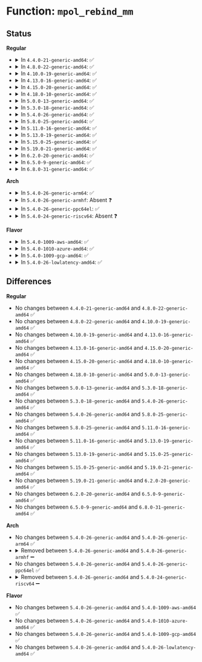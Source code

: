 # Function: <code>mpol_rebind_mm</code>

## Status
<b>Regular</b>
<ul>
<li>
<details>
<summary>In <code>4.4.0-21-generic-amd64</code>: ✅</summary>

```c
void mpol_rebind_mm(struct mm_struct * mm, nodemask_t * new)
```

```json
{
  "name": "mpol_rebind_mm",
  "collision_type": "Unique Global",
  "inline_type": "No",
  "funcs": [
    {
      "addr": 18446744071580816064,
      "name": "mpol_rebind_mm",
      "external": true,
      "loc": "mm/mempolicy.c:443",
      "file": "mm/mempolicy.c",
      "inline": "seen, unknown",
      "caller_inline": [],
      "caller_func": [
        "kernel/cpuset.c:update_tasks_nodemask",
        "kernel/cpuset.c:cpuset_attach"
      ]
    }
  ],
  "symbols": [
    {
      "addr": 18446744071580816064,
      "name": "mpol_rebind_mm",
      "section": ".text",
      "bind": "STB_GLOBAL",
      "size": 81
    }
  ]
}
```
</details>
</li>
<li>
<details>
<summary>In <code>4.8.0-22-generic-amd64</code>: ✅</summary>

```c
void mpol_rebind_mm(struct mm_struct * mm, nodemask_t * new)
```

```json
{
  "name": "mpol_rebind_mm",
  "collision_type": "Unique Global",
  "inline_type": "No",
  "funcs": [
    {
      "addr": 18446744071580941488,
      "name": "mpol_rebind_mm",
      "external": true,
      "loc": "mm/mempolicy.c:440",
      "file": "mm/mempolicy.c",
      "inline": "seen, unknown",
      "caller_inline": [],
      "caller_func": [
        "kernel/cpuset.c:cpuset_attach",
        "kernel/cpuset.c:update_tasks_nodemask"
      ]
    }
  ],
  "symbols": [
    {
      "addr": 18446744071580941488,
      "name": "mpol_rebind_mm",
      "section": ".text",
      "bind": "STB_GLOBAL",
      "size": 81
    }
  ]
}
```
</details>
</li>
<li>
<details>
<summary>In <code>4.10.0-19-generic-amd64</code>: ✅</summary>

```c
void mpol_rebind_mm(struct mm_struct * mm, nodemask_t * new)
```

```json
{
  "name": "mpol_rebind_mm",
  "collision_type": "Unique Global",
  "inline_type": "No",
  "funcs": [
    {
      "addr": 18446744071581013968,
      "name": "mpol_rebind_mm",
      "external": true,
      "loc": "mm/mempolicy.c:442",
      "file": "mm/mempolicy.c",
      "inline": "seen, unknown",
      "caller_inline": [],
      "caller_func": [
        "kernel/cpuset.c:cpuset_attach",
        "kernel/cpuset.c:update_tasks_nodemask"
      ]
    }
  ],
  "symbols": [
    {
      "addr": 18446744071581013968,
      "name": "mpol_rebind_mm",
      "section": ".text",
      "bind": "STB_GLOBAL",
      "size": 81
    }
  ]
}
```
</details>
</li>
<li>
<details>
<summary>In <code>4.13.0-16-generic-amd64</code>: ✅</summary>

```c
void mpol_rebind_mm(struct mm_struct * mm, nodemask_t * new)
```

```json
{
  "name": "mpol_rebind_mm",
  "collision_type": "Unique Global",
  "inline_type": "No",
  "funcs": [
    {
      "addr": 18446744071581061376,
      "name": "mpol_rebind_mm",
      "external": true,
      "loc": "mm/mempolicy.c:376",
      "file": "mm/mempolicy.c",
      "inline": "seen, unknown",
      "caller_inline": [],
      "caller_func": [
        "kernel/cgroup/cpuset.c:cpuset_attach",
        "kernel/cgroup/cpuset.c:update_tasks_nodemask"
      ]
    }
  ],
  "symbols": [
    {
      "addr": 18446744071581061376,
      "name": "mpol_rebind_mm",
      "section": ".text",
      "bind": "STB_GLOBAL",
      "size": 79
    }
  ]
}
```
</details>
</li>
<li>
<details>
<summary>In <code>4.15.0-20-generic-amd64</code>: ✅</summary>

```c
void mpol_rebind_mm(struct mm_struct * mm, nodemask_t * new)
```

```json
{
  "name": "mpol_rebind_mm",
  "collision_type": "Unique Global",
  "inline_type": "No",
  "funcs": [
    {
      "addr": 18446744071581172464,
      "name": "mpol_rebind_mm",
      "external": true,
      "loc": "mm/mempolicy.c:378",
      "file": "mm/mempolicy.c",
      "inline": "seen, unknown",
      "caller_inline": [],
      "caller_func": [
        "kernel/cgroup/cpuset.c:cpuset_attach",
        "kernel/cgroup/cpuset.c:update_tasks_nodemask"
      ]
    }
  ],
  "symbols": [
    {
      "addr": 18446744071581172464,
      "name": "mpol_rebind_mm",
      "section": ".text",
      "bind": "STB_GLOBAL",
      "size": 79
    }
  ]
}
```
</details>
</li>
<li>
<details>
<summary>In <code>4.18.0-10-generic-amd64</code>: ✅</summary>

```c
void mpol_rebind_mm(struct mm_struct * mm, nodemask_t * new)
```

```json
{
  "name": "mpol_rebind_mm",
  "collision_type": "Unique Global",
  "inline_type": "No",
  "funcs": [
    {
      "addr": 18446744071581317232,
      "name": "mpol_rebind_mm",
      "external": true,
      "loc": "mm/mempolicy.c:378",
      "file": "mm/mempolicy.c",
      "inline": "seen, unknown",
      "caller_inline": [],
      "caller_func": [
        "kernel/cgroup/cpuset.c:cpuset_attach",
        "kernel/cgroup/cpuset.c:update_tasks_nodemask"
      ]
    }
  ],
  "symbols": [
    {
      "addr": 18446744071581317232,
      "name": "mpol_rebind_mm",
      "section": ".text",
      "bind": "STB_GLOBAL",
      "size": 79
    }
  ]
}
```
</details>
</li>
<li>
<details>
<summary>In <code>5.0.0-13-generic-amd64</code>: ✅</summary>

```c
void mpol_rebind_mm(struct mm_struct * mm, nodemask_t * new)
```

```json
{
  "name": "mpol_rebind_mm",
  "collision_type": "Unique Global",
  "inline_type": "No",
  "funcs": [
    {
      "addr": 18446744071581401376,
      "name": "mpol_rebind_mm",
      "external": true,
      "loc": "mm/mempolicy.c:378",
      "file": "mm/mempolicy.c",
      "inline": "seen, unknown",
      "caller_inline": [],
      "caller_func": [
        "kernel/cgroup/cpuset.c:cpuset_attach",
        "kernel/cgroup/cpuset.c:update_tasks_nodemask"
      ]
    }
  ],
  "symbols": [
    {
      "addr": 18446744071581401376,
      "name": "mpol_rebind_mm",
      "section": ".text",
      "bind": "STB_GLOBAL",
      "size": 79
    }
  ]
}
```
</details>
</li>
<li>
<details>
<summary>In <code>5.3.0-18-generic-amd64</code>: ✅</summary>

```c
void mpol_rebind_mm(struct mm_struct * mm, nodemask_t * new)
```

```json
{
  "name": "mpol_rebind_mm",
  "collision_type": "Unique Global",
  "inline_type": "No",
  "funcs": [
    {
      "addr": 18446744071581513520,
      "name": "mpol_rebind_mm",
      "external": true,
      "loc": "mm/mempolicy.c:378",
      "file": "mm/mempolicy.c",
      "inline": "seen, unknown",
      "caller_inline": [],
      "caller_func": [
        "kernel/cgroup/cpuset.c:cpuset_attach",
        "kernel/cgroup/cpuset.c:update_tasks_nodemask"
      ]
    }
  ],
  "symbols": [
    {
      "addr": 18446744071581513520,
      "name": "mpol_rebind_mm",
      "section": ".text",
      "bind": "STB_GLOBAL",
      "size": 79
    }
  ]
}
```
</details>
</li>
<li>
<details>
<summary>In <code>5.4.0-26-generic-amd64</code>: ✅</summary>

```c
void mpol_rebind_mm(struct mm_struct * mm, nodemask_t * new)
```

```json
{
  "name": "mpol_rebind_mm",
  "collision_type": "Unique Global",
  "inline_type": "No",
  "funcs": [
    {
      "addr": 18446744071581577888,
      "name": "mpol_rebind_mm",
      "external": true,
      "loc": "mm/mempolicy.c:378",
      "file": "mm/mempolicy.c",
      "inline": "seen, unknown",
      "caller_inline": [],
      "caller_func": [
        "kernel/cgroup/cpuset.c:cpuset_attach",
        "kernel/cgroup/cpuset.c:update_tasks_nodemask"
      ]
    }
  ],
  "symbols": [
    {
      "addr": 18446744071581577888,
      "name": "mpol_rebind_mm",
      "section": ".text",
      "bind": "STB_GLOBAL",
      "size": 79
    }
  ]
}
```
</details>
</li>
<li>
<details>
<summary>In <code>5.8.0-25-generic-amd64</code>: ✅</summary>

```c
void mpol_rebind_mm(struct mm_struct * mm, nodemask_t * new)
```

```json
{
  "name": "mpol_rebind_mm",
  "collision_type": "Unique Global",
  "inline_type": "No",
  "funcs": [
    {
      "addr": 18446744071581787616,
      "name": "mpol_rebind_mm",
      "external": true,
      "loc": "mm/mempolicy.c:404",
      "file": "mm/mempolicy.c",
      "inline": "seen, unknown",
      "caller_inline": [],
      "caller_func": [
        "kernel/cgroup/cpuset.c:cpuset_attach",
        "kernel/cgroup/cpuset.c:update_tasks_nodemask"
      ]
    }
  ],
  "symbols": [
    {
      "addr": 18446744071581787616,
      "name": "mpol_rebind_mm",
      "section": ".text",
      "bind": "STB_GLOBAL",
      "size": 154
    }
  ]
}
```
</details>
</li>
<li>
<details>
<summary>In <code>5.11.0-16-generic-amd64</code>: ✅</summary>

```c
void mpol_rebind_mm(struct mm_struct * mm, nodemask_t * new)
```

```json
{
  "name": "mpol_rebind_mm",
  "collision_type": "Unique Global",
  "inline_type": "No",
  "funcs": [
    {
      "addr": 18446744071581832560,
      "name": "mpol_rebind_mm",
      "external": true,
      "loc": "mm/mempolicy.c:404",
      "file": "mm/mempolicy.c",
      "inline": "seen, unknown",
      "caller_inline": [],
      "caller_func": [
        "kernel/cgroup/cpuset.c:cpuset_attach",
        "kernel/cgroup/cpuset.c:update_tasks_nodemask"
      ]
    }
  ],
  "symbols": [
    {
      "addr": 18446744071581832560,
      "name": "mpol_rebind_mm",
      "section": ".text",
      "bind": "STB_GLOBAL",
      "size": 156
    }
  ]
}
```
</details>
</li>
<li>
<details>
<summary>In <code>5.13.0-19-generic-amd64</code>: ✅</summary>

```c
void mpol_rebind_mm(struct mm_struct * mm, nodemask_t * new)
```

```json
{
  "name": "mpol_rebind_mm",
  "collision_type": "Unique Global",
  "inline_type": "No",
  "funcs": [
    {
      "addr": 18446744071581863408,
      "name": "mpol_rebind_mm",
      "external": true,
      "loc": "mm/mempolicy.c:404",
      "file": "mm/mempolicy.c",
      "inline": "seen, unknown",
      "caller_inline": [],
      "caller_func": [
        "kernel/cgroup/cpuset.c:cpuset_attach",
        "kernel/cgroup/cpuset.c:update_tasks_nodemask"
      ]
    }
  ],
  "symbols": [
    {
      "addr": 18446744071581863408,
      "name": "mpol_rebind_mm",
      "section": ".text",
      "bind": "STB_GLOBAL",
      "size": 153
    }
  ]
}
```
</details>
</li>
<li>
<details>
<summary>In <code>5.15.0-25-generic-amd64</code>: ✅</summary>

```c
void mpol_rebind_mm(struct mm_struct * mm, nodemask_t * new)
```

```json
{
  "name": "mpol_rebind_mm",
  "collision_type": "Unique Global",
  "inline_type": "No",
  "funcs": [
    {
      "addr": 18446744071582154832,
      "name": "mpol_rebind_mm",
      "external": true,
      "loc": "mm/mempolicy.c:377",
      "file": "mm/mempolicy.c",
      "inline": "seen, unknown",
      "caller_inline": [],
      "caller_func": [
        "kernel/cgroup/cpuset.c:cpuset_attach",
        "kernel/cgroup/cpuset.c:update_tasks_nodemask"
      ]
    }
  ],
  "symbols": [
    {
      "addr": 18446744071582154832,
      "name": "mpol_rebind_mm",
      "section": ".text",
      "bind": "STB_GLOBAL",
      "size": 269
    }
  ]
}
```
</details>
</li>
<li>
<details>
<summary>In <code>5.19.0-21-generic-amd64</code>: ✅</summary>

```c
void mpol_rebind_mm(struct mm_struct * mm, nodemask_t * new)
```

```json
{
  "name": "mpol_rebind_mm",
  "collision_type": "Unique Global",
  "inline_type": "No",
  "funcs": [
    {
      "addr": 18446744071582610000,
      "name": "mpol_rebind_mm",
      "external": true,
      "loc": "mm/mempolicy.c:381",
      "file": "mm/mempolicy.c",
      "inline": "seen, unknown",
      "caller_inline": [],
      "caller_func": [
        "kernel/cgroup/cpuset.c:cpuset_attach",
        "kernel/cgroup/cpuset.c:update_tasks_nodemask"
      ]
    }
  ],
  "symbols": [
    {
      "addr": 18446744071582610000,
      "name": "mpol_rebind_mm",
      "section": ".text",
      "bind": "STB_GLOBAL",
      "size": 147
    }
  ]
}
```
</details>
</li>
<li>
<details>
<summary>In <code>6.2.0-20-generic-amd64</code>: ✅</summary>

```c
void mpol_rebind_mm(struct mm_struct * mm, nodemask_t * new)
```

```json
{
  "name": "mpol_rebind_mm",
  "collision_type": "Unique Global",
  "inline_type": "No",
  "funcs": [
    {
      "addr": 18446744071583133120,
      "name": "mpol_rebind_mm",
      "external": true,
      "loc": "mm/mempolicy.c:381",
      "file": "mm/mempolicy.c",
      "inline": "seen, unknown",
      "caller_inline": [],
      "caller_func": [
        "kernel/cgroup/cpuset.c:cpuset_attach",
        "kernel/cgroup/cpuset.c:update_tasks_nodemask"
      ]
    }
  ],
  "symbols": [
    {
      "addr": 18446744071583133120,
      "name": "mpol_rebind_mm",
      "section": ".text",
      "bind": "STB_GLOBAL",
      "size": 226
    }
  ]
}
```
</details>
</li>
<li>
<details>
<summary>In <code>6.5.0-9-generic-amd64</code>: ✅</summary>

```c
void mpol_rebind_mm(struct mm_struct * mm, nodemask_t * new)
```

```json
{
  "name": "mpol_rebind_mm",
  "collision_type": "Unique Global",
  "inline_type": "No",
  "funcs": [
    {
      "addr": 18446744071583343360,
      "name": "mpol_rebind_mm",
      "external": true,
      "loc": "mm/mempolicy.c:381",
      "file": "mm/mempolicy.c",
      "inline": "seen, unknown",
      "caller_inline": [],
      "caller_func": [
        "kernel/cgroup/cpuset.c:cpuset_attach",
        "kernel/cgroup/cpuset.c:update_tasks_nodemask"
      ]
    }
  ],
  "symbols": [
    {
      "addr": 18446744071583343360,
      "name": "mpol_rebind_mm",
      "section": ".text",
      "bind": "STB_GLOBAL",
      "size": 305
    }
  ]
}
```
</details>
</li>
<li>
<details>
<summary>In <code>6.8.0-31-generic-amd64</code>: ✅</summary>

```c
void mpol_rebind_mm(struct mm_struct * mm, nodemask_t * new)
```

```json
{
  "name": "mpol_rebind_mm",
  "collision_type": "Unique Global",
  "inline_type": "No",
  "funcs": [
    {
      "addr": 18446744071583579536,
      "name": "mpol_rebind_mm",
      "external": true,
      "loc": "mm/mempolicy.c:382",
      "file": "mm/mempolicy.c",
      "inline": "seen, unknown",
      "caller_inline": [],
      "caller_func": [
        "kernel/cgroup/cpuset.c:cpuset_attach",
        "kernel/cgroup/cpuset.c:update_tasks_nodemask"
      ]
    }
  ],
  "symbols": [
    {
      "addr": 18446744071583579536,
      "name": "mpol_rebind_mm",
      "section": ".text",
      "bind": "STB_GLOBAL",
      "size": 304
    }
  ]
}
```
</details>
</li>
</ul>
<b>Arch</b>
<ul>
<li>
<details>
<summary>In <code>5.4.0-26-generic-arm64</code>: ✅</summary>

```c
void mpol_rebind_mm(struct mm_struct * mm, nodemask_t * new)
```

```json
{
  "name": "mpol_rebind_mm",
  "collision_type": "Unique Global",
  "inline_type": "No",
  "funcs": [
    {
      "addr": 18446603336493015224,
      "name": "mpol_rebind_mm",
      "external": true,
      "loc": "mm/mempolicy.c:378",
      "file": "mm/mempolicy.c",
      "inline": "seen, unknown",
      "caller_inline": [],
      "caller_func": [
        "kernel/cgroup/cpuset.c:cpuset_attach",
        "kernel/cgroup/cpuset.c:update_tasks_nodemask"
      ]
    }
  ],
  "symbols": [
    {
      "addr": 18446603336493015224,
      "name": "mpol_rebind_mm",
      "section": ".text",
      "bind": "STB_GLOBAL",
      "size": 100
    }
  ]
}
```
</details>
</li>
<li>
<details>
<summary>In <code>5.4.0-26-generic-armhf</code>: Absent ❓</summary>

```json
{
  "name": "mpol_rebind_mm",
  "collision_type": "Unique Static",
  "inline_type": "Full",
  "funcs": [
    {
      "addr": 0,
      "name": "mpol_rebind_mm",
      "external": false,
      "loc": "include/linux/mempolicy.h:267",
      "file": "kernel/cgroup/cpuset.c",
      "inline": "declared, inlined",
      "caller_inline": [],
      "caller_func": []
    }
  ],
  "symbols": []
}
```
</details>
</li>
<li>
<details>
<summary>In <code>5.4.0-26-generic-ppc64el</code>: ✅</summary>

```c
void mpol_rebind_mm(struct mm_struct * mm, nodemask_t * new)
```

```json
{
  "name": "mpol_rebind_mm",
  "collision_type": "Unique Global",
  "inline_type": "No",
  "funcs": [
    {
      "addr": 13835058055286441744,
      "name": "mpol_rebind_mm",
      "external": true,
      "loc": "mm/mempolicy.c:378",
      "file": "mm/mempolicy.c",
      "inline": "seen, unknown",
      "caller_inline": [],
      "caller_func": [
        "kernel/cgroup/cpuset.c:cpuset_attach",
        "kernel/cgroup/cpuset.c:update_tasks_nodemask"
      ]
    }
  ],
  "symbols": [
    {
      "addr": 13835058055286441744,
      "name": "mpol_rebind_mm",
      "section": ".text",
      "bind": "STB_GLOBAL",
      "size": 144
    }
  ]
}
```
</details>
</li>
<li>
<details>
<summary>In <code>5.4.0-24-generic-riscv64</code>: Absent ❓</summary>

```json
{
  "name": "mpol_rebind_mm",
  "collision_type": "Unique Static",
  "inline_type": "Full",
  "funcs": [
    {
      "addr": 0,
      "name": "mpol_rebind_mm",
      "external": false,
      "loc": "include/linux/mempolicy.h:267",
      "file": "kernel/cgroup/cpuset.c",
      "inline": "declared, inlined",
      "caller_inline": [],
      "caller_func": []
    }
  ],
  "symbols": []
}
```
</details>
</li>
</ul>
<b>Flavor</b>
<ul>
<li>
<details>
<summary>In <code>5.4.0-1009-aws-amd64</code>: ✅</summary>

```c
void mpol_rebind_mm(struct mm_struct * mm, nodemask_t * new)
```

```json
{
  "name": "mpol_rebind_mm",
  "collision_type": "Unique Global",
  "inline_type": "No",
  "funcs": [
    {
      "addr": 18446744071581546624,
      "name": "mpol_rebind_mm",
      "external": true,
      "loc": "mm/mempolicy.c:378",
      "file": "mm/mempolicy.c",
      "inline": "seen, unknown",
      "caller_inline": [],
      "caller_func": [
        "kernel/cgroup/cpuset.c:cpuset_attach",
        "kernel/cgroup/cpuset.c:update_tasks_nodemask"
      ]
    }
  ],
  "symbols": [
    {
      "addr": 18446744071581546624,
      "name": "mpol_rebind_mm",
      "section": ".text",
      "bind": "STB_GLOBAL",
      "size": 79
    }
  ]
}
```
</details>
</li>
<li>
<details>
<summary>In <code>5.4.0-1010-azure-amd64</code>: ✅</summary>

```c
void mpol_rebind_mm(struct mm_struct * mm, nodemask_t * new)
```

```json
{
  "name": "mpol_rebind_mm",
  "collision_type": "Unique Global",
  "inline_type": "No",
  "funcs": [
    {
      "addr": 18446744071581488272,
      "name": "mpol_rebind_mm",
      "external": true,
      "loc": "mm/mempolicy.c:378",
      "file": "mm/mempolicy.c",
      "inline": "seen, unknown",
      "caller_inline": [],
      "caller_func": [
        "kernel/cgroup/cpuset.c:cpuset_attach",
        "kernel/cgroup/cpuset.c:update_tasks_nodemask"
      ]
    }
  ],
  "symbols": [
    {
      "addr": 18446744071581488272,
      "name": "mpol_rebind_mm",
      "section": ".text",
      "bind": "STB_GLOBAL",
      "size": 79
    }
  ]
}
```
</details>
</li>
<li>
<details>
<summary>In <code>5.4.0-1009-gcp-amd64</code>: ✅</summary>

```c
void mpol_rebind_mm(struct mm_struct * mm, nodemask_t * new)
```

```json
{
  "name": "mpol_rebind_mm",
  "collision_type": "Unique Global",
  "inline_type": "No",
  "funcs": [
    {
      "addr": 18446744071581537936,
      "name": "mpol_rebind_mm",
      "external": true,
      "loc": "mm/mempolicy.c:378",
      "file": "mm/mempolicy.c",
      "inline": "seen, unknown",
      "caller_inline": [],
      "caller_func": [
        "kernel/cgroup/cpuset.c:cpuset_attach",
        "kernel/cgroup/cpuset.c:update_tasks_nodemask"
      ]
    }
  ],
  "symbols": [
    {
      "addr": 18446744071581537936,
      "name": "mpol_rebind_mm",
      "section": ".text",
      "bind": "STB_GLOBAL",
      "size": 79
    }
  ]
}
```
</details>
</li>
<li>
<details>
<summary>In <code>5.4.0-26-lowlatency-amd64</code>: ✅</summary>

```c
void mpol_rebind_mm(struct mm_struct * mm, nodemask_t * new)
```

```json
{
  "name": "mpol_rebind_mm",
  "collision_type": "Unique Global",
  "inline_type": "No",
  "funcs": [
    {
      "addr": 18446744071581602976,
      "name": "mpol_rebind_mm",
      "external": true,
      "loc": "mm/mempolicy.c:378",
      "file": "mm/mempolicy.c",
      "inline": "seen, unknown",
      "caller_inline": [],
      "caller_func": [
        "kernel/cgroup/cpuset.c:cpuset_attach",
        "kernel/cgroup/cpuset.c:update_tasks_nodemask"
      ]
    }
  ],
  "symbols": [
    {
      "addr": 18446744071581602976,
      "name": "mpol_rebind_mm",
      "section": ".text",
      "bind": "STB_GLOBAL",
      "size": 79
    }
  ]
}
```
</details>
</li>
</ul>

## Differences
<b>Regular</b>
<ul>
<li>
No changes between <code>4.4.0-21-generic-amd64</code> and <code>4.8.0-22-generic-amd64</code> ✅
</li>
<li>
No changes between <code>4.8.0-22-generic-amd64</code> and <code>4.10.0-19-generic-amd64</code> ✅
</li>
<li>
No changes between <code>4.10.0-19-generic-amd64</code> and <code>4.13.0-16-generic-amd64</code> ✅
</li>
<li>
No changes between <code>4.13.0-16-generic-amd64</code> and <code>4.15.0-20-generic-amd64</code> ✅
</li>
<li>
No changes between <code>4.15.0-20-generic-amd64</code> and <code>4.18.0-10-generic-amd64</code> ✅
</li>
<li>
No changes between <code>4.18.0-10-generic-amd64</code> and <code>5.0.0-13-generic-amd64</code> ✅
</li>
<li>
No changes between <code>5.0.0-13-generic-amd64</code> and <code>5.3.0-18-generic-amd64</code> ✅
</li>
<li>
No changes between <code>5.3.0-18-generic-amd64</code> and <code>5.4.0-26-generic-amd64</code> ✅
</li>
<li>
No changes between <code>5.4.0-26-generic-amd64</code> and <code>5.8.0-25-generic-amd64</code> ✅
</li>
<li>
No changes between <code>5.8.0-25-generic-amd64</code> and <code>5.11.0-16-generic-amd64</code> ✅
</li>
<li>
No changes between <code>5.11.0-16-generic-amd64</code> and <code>5.13.0-19-generic-amd64</code> ✅
</li>
<li>
No changes between <code>5.13.0-19-generic-amd64</code> and <code>5.15.0-25-generic-amd64</code> ✅
</li>
<li>
No changes between <code>5.15.0-25-generic-amd64</code> and <code>5.19.0-21-generic-amd64</code> ✅
</li>
<li>
No changes between <code>5.19.0-21-generic-amd64</code> and <code>6.2.0-20-generic-amd64</code> ✅
</li>
<li>
No changes between <code>6.2.0-20-generic-amd64</code> and <code>6.5.0-9-generic-amd64</code> ✅
</li>
<li>
No changes between <code>6.5.0-9-generic-amd64</code> and <code>6.8.0-31-generic-amd64</code> ✅
</li>
</ul>
<b>Arch</b>
<ul>
<li>
No changes between <code>5.4.0-26-generic-amd64</code> and <code>5.4.0-26-generic-arm64</code> ✅
</li>
<li>
<details>
<summary>Removed between <code>5.4.0-26-generic-amd64</code> and <code>5.4.0-26-generic-armhf</code> ➖</summary>

```c
void mpol_rebind_mm(struct mm_struct * mm, nodemask_t * new)
```
</details>
</li>
<li>
No changes between <code>5.4.0-26-generic-amd64</code> and <code>5.4.0-26-generic-ppc64el</code> ✅
</li>
<li>
<details>
<summary>Removed between <code>5.4.0-26-generic-amd64</code> and <code>5.4.0-24-generic-riscv64</code> ➖</summary>

```c
void mpol_rebind_mm(struct mm_struct * mm, nodemask_t * new)
```
</details>
</li>
</ul>
<b>Flavor</b>
<ul>
<li>
No changes between <code>5.4.0-26-generic-amd64</code> and <code>5.4.0-1009-aws-amd64</code> ✅
</li>
<li>
No changes between <code>5.4.0-26-generic-amd64</code> and <code>5.4.0-1010-azure-amd64</code> ✅
</li>
<li>
No changes between <code>5.4.0-26-generic-amd64</code> and <code>5.4.0-1009-gcp-amd64</code> ✅
</li>
<li>
No changes between <code>5.4.0-26-generic-amd64</code> and <code>5.4.0-26-lowlatency-amd64</code> ✅
</li>
</ul>

